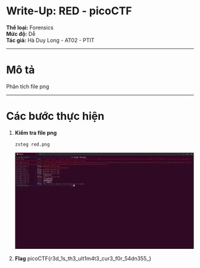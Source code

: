 # Write-Up: RED - picoCTF

**Thể loại:** Forensics  
**Mức độ:** Dễ    
**Tác giả:** Hà Duy Long - AT02 - PTIT

---

# Mô tả

Phân tích file png  

---

# Các bước thực hiện

1. **Kiểm tra file png**
   
   ```bash
   zsteg red.png
   ```

   ![alt text](image.png)

2. **Flag**
   picoCTF{r3d_1s_th3_ult1m4t3_cur3_f0r_54dn355_}